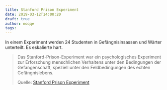 ```yaml
---
title: Stanford Prison Experiment
date: 2019-03-12T14:00:20
draft: true
author: noqqe
tags:
---
```


In einem Experiment werden 24 Studenten in Gefängnisinsassen und Wärter
unterteilt. Es eskalierte hart.

> Das Stanford-Prison-Experiment war ein psychologisches Experiment zur
> Erforschung menschlichen Verhaltens unter den Bedingungen der
> Gefangenschaft, speziell unter den Feldbedingungen des echten
> Gefängnislebens.
>
> Quelle: [Stanford Prison Experiment](https://de.wikipedia.org/wiki/Stanford-Prison-Experiment)
